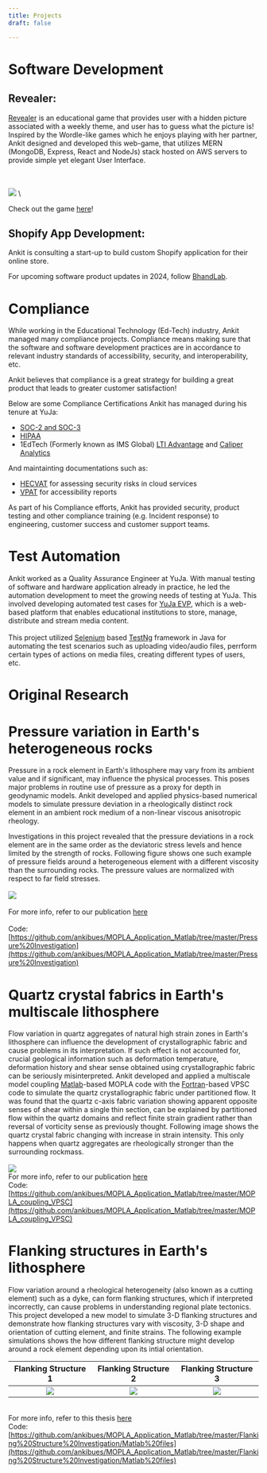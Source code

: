 ```yaml
---
title: Projects
draft: false

---
```

# **Software Development**

## Revealer:


[Revealer](https;//play-revealer.com) is an educational game that provides user with a hidden picture associated with a weekly theme, and user has to guess what the picture is! Inspired by the Wordle-like games which he enjoys playing with her partner, Ankit designed and developed this web-game, that utilizes MERN (MongoDB, Express, React and NodeJs) stack hosted on AWS servers to provide simple yet elegant User Interface. 

\
\
![](/media/revealerLogo.png)
\

Check out the game [here](https;//play-revealer.com)!



## Shopify App Development: 

Ankit is consulting a start-up to build custom Shopify application for their online store. 


For upcoming software product updates in 2024, follow [BhandLab](https://medium.com/bhandlab). 


# **Compliance**

While working in the Educational Technology (Ed-Tech) industry, Ankit managed many compliance projects. Compliance means making sure that the software and software development practices are in accordance to relevant industry standards of accessibility, security, and interoperability, etc. 

Ankit believes that compliance is a great strategy for building a great product that leads to greater customer satisfaction!

Below are some Compliance Certifications Ankit has managed during his tenure at YuJa:

* [SOC-2 and SOC-3](https://www.aicpa.org/resources/landing/soc-2-and-soc-3)
* [HIPAA](https://www.hhs.gov/hipaa/for-professionals/index.html)
* 1EdTech (Formerly known as IMS Global) [LTI Advantage](http://www.imsglobal.org/lti-advantage-overview) and [Caliper Analytics](http://www.imsglobal.org/activity/caliper)

And maintainting documentations such as:
* [HECVAT](https://library.educause.edu/resources/2020/4/higher-education-community-vendor-assessment-toolkit) for assessing security risks in cloud services 
* [VPAT](https://www.itic.org/policy/accessibility/vpat) for accessibility reports

As part of his Compliance efforts, Ankit has provided security, product testing and other compliance training (e.g. Incident response) to engineering, customer success and customer support teams.  


# **Test Automation**

Ankit worked as a Quality Assurance Engineer at YuJa. With manual testing of software and hardware application already in practice, he led the automation development to meet the growing needs of testing at YuJa. This involved developing automated test cases for [YuJa EVP](https://www.yuja.com/show/), which is a web-based platform that enables educational institutions to store, manage, distribute and stream media content. 
\
\
This project utilized [Selenium](https://www.selenium.dev/) based [TestNg](https://testng.org/doc/) framework in Java for automating the test scenarios such as uploading video/audio files, perrform certain types of actions on media files, creating different types of users, etc. 


# **Original Research** 

# **Pressure variation in Earth's heterogeneous rocks** 

Pressure in a rock element in Earth's lithosphere may vary from its ambient value and if 
significant, may influence the physical processes. This poses major problems in 
routine use of pressure as a proxy for depth in geodynamic models. Ankit developed and applied 
physics-based numerical models to simulate pressure deviation in a rheologically distinct rock element in 
an ambient rock medium of a non-linear viscous anisotropic rheology. 

Investigations in this project revealed that the pressure deviations in a rock element are in the same order as the deviatoric stress levels and hence limited by the strength of rocks. Following figure shows one such example of pressure fields around a heterogeneous element with a different viscosity than the surrounding rocks. The pressure values are normalized with respect to far field stresses.
\
\
![](/media/Pressure1.png)
\
\
For more info, refer to our publication [here](https://doi.org/10.1016/j.epsl.2018.07.010)
\
\
Code: [https://github.com/ankibues/MOPLA_Application_Matlab/tree/master/Pressure%20Investigation](https://github.com/ankibues/MOPLA_Application_Matlab/tree/master/Pressure%20Investigation)



# **Quartz crystal fabrics in Earth's multiscale lithosphere**

Flow variation in quartz aggregates of natural high strain zones in Earth's lithosphere can influence the development of crystallographic fabric and cause problems in its interpretation. If such effect is not accounted for, crucial geological information such as deformation temperature, deformation history and shear sense obtained using crystallographic fabric can be seriously misinterpreted. Ankit developed and applied a multiscale model coupling [Matlab](https://www.mathworks.com/products/matlab.html)-based MOPLA code with the [Fortran](https://fortran-lang.org/en/)-based VPSC code to simulate the quartz crystallographic fabric under partitioned flow. It was found that the quartz c-axis fabric variation showing apparent opposite senses of shear within a single thin section, can be explained by partitioned flow within the quartz domains and reflect finite strain gradient rather than reversal of vorticity sense as previously thought. Following image shows the quartz crystal fabric changing with increase in strain intensity. This only happens when quartz aggregates are rheologically stronger than the surrounding rockmass.
\
\
![](/media/CPO1.png)
\
For more info, refer to our publication [here](https://agupubs.onlinelibrary.wiley.com/doi/10.1029/2020JB021040)
\
Code: [https://github.com/ankibues/MOPLA_Application_Matlab/tree/master/MOPLA_coupling_VPSC](https://github.com/ankibues/MOPLA_Application_Matlab/tree/master/MOPLA_coupling_VPSC)



# **Flanking structures in Earth's lithosphere**

Flow variation around a rheological heterogeneity (also known as a cutting element) such as a dyke, can form flanking structures, which if interpreted incorrectly, can cause problems in understanding regional plate tectonics. This project developed a new model to simulate 3-D flanking structures and demonstrate how flanking structures vary with viscosity, 3-D shape and orientation of cutting element, and finite strains. The following example simulations shows the how different flanking structure might develop around a rock element depending upon its intial orientation.

|Flanking Structure 1 |Flanking Structure 2 | Flanking Structure 3| 
|:-:|:-:|:-:|
|![](/media/Media1.gif)|![](/media/Media2.gif)|![](/media/Media3.gif)|

\
For more info, refer to this thesis [here](https://ir.lib.uwo.ca/etd/7763/)
\
Code: [https://github.com/ankibues/MOPLA_Application_Matlab/tree/master/Flanking%20Structure%20Investigation/Matlab%20files](https://github.com/ankibues/MOPLA_Application_Matlab/tree/master/Flanking%20Structure%20Investigation/Matlab%20files)

